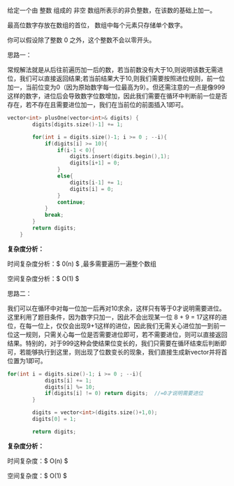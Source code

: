 给定一个由 整数 组成的 非空 数组所表示的非负整数，在该数的基础上加一。

最高位数字存放在数组的首位， 数组中每个元素只存储单个数字。

你可以假设除了整数 0 之外，这个整数不会以零开头。



思路一：

​	常规解法就是从后往前遍历加一后的数，若当前数没有大于10,则说明该数无需进位，我们可以直接返回结果;若当前结果大于10,则我们需要按照进位规则，前一位加一，当前位变为0（因为原始数字每一位最高为9）。但还需注意的一点是像999这样的数字，进位后会导致数字位数增加，因此我们需要在循环中判断前一位是否存在，若不存在且需要进位加一，我们在当前位的前面插入1即可。

```c++
vector<int> plusOne(vector<int>& digits) {
        digits[digits.size()-1] += 1;

        for(int i = digits.size()-1; i >= 0 ; --i){
            if(digits[i] >= 10){
                if(i-1 < 0){
                    digits.insert(digits.begin(),1);
                    digits[i+1] = 0;
                }
                else{
                    digits[i-1] += 1;
                    digits[i] = 0;
                }
                continue;
            }
            break;
        }
        return digits;
    }
```



**复杂度分析：**

时间复杂度分析：$ 0(n) $ ,最多需要遍历一遍整个数组

空间复杂度分析：$ O(1) $  



思路二：

​		我们可以在循环中对每一位加一后再对10求余，这样只有等于0才说明需要进位。这里利用了题目条件，因为数字只加一，因此不会出现某一位 8 + 9 = 17这样的进位，在每一位上，仅仅会出现9+1这样的进位，因此我们无需关心进位加一到前一位这一规则，只需关心每一位是否需要进位即可，若不需要进位，则可以直接返回结果。特别的，对于999这种会使结果位变长的，我们只需要在循环结束后判断即可，若能够执行到这里，则出现了位数变长的现象，我们直接生成新vector并将首位置为1即可。

```c++
for(int i = digits.size()-1; i >= 0 ; --i){
            digits[i] += 1;
            digits[i] %= 10;
            if(digits[i] != 0) return digits;  //=0才说明需要进位
        }

        digits = vector<int>(digits.size()+1,0);
        digits[0] = 1;

        return digits;
```

**复杂度分析：**

时间复杂度：$ O(n) $ 

空间复杂度：$ O(1) $ 

